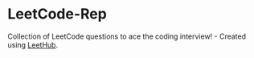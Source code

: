 # LeetCode-Rep
Collection of LeetCode questions to ace the coding interview! - Created using [LeetHub](https://github.com/QasimWani/LeetHub).
